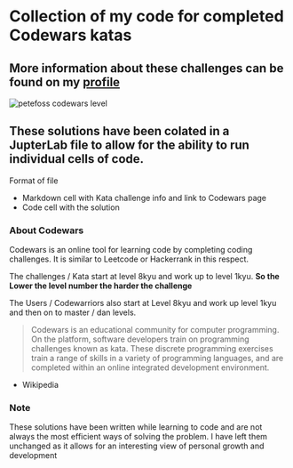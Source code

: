 # Collection of my code for completed Codewars katas

## More information about these challenges can be found on my [profile](https://www.codewars.com/users/petefoss)

![petefoss codewars level](https://www.codewars.com/users/petefoss/badges/large)

## These solutions have been colated in a JupterLab file to allow for the ability to run individual cells of code.

Format of file
* Markdown cell with Kata challenge info and link to Codewars page
* Code cell with the solution

### About Codewars
Codewars is an online tool for learning code by completing coding challenges. It is similar to Leetcode or Hackerrank in this respect.

The challenges / Kata start at level 8kyu and work up to level 1kyu. 
**So the Lower the level number the harder the challenge**

The Users / Codewarriors also start at Level 8kyu and work up level 1kyu and then on to master / dan levels. 

>Codewars is an educational community for computer programming. On the platform, software developers train on programming challenges known as kata. These discrete programming exercises train a range of skills in a variety of programming languages, and are completed within an online integrated development environment. 
- Wikipedia 

### Note
These solutions have been written while learning to code and are not always the most efficient ways of solving the problem. I have left them unchanged as it allows for an interesting view of personal growth and development
